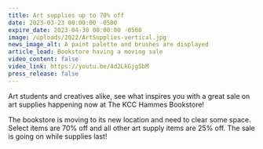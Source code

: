 ```yaml
---
title: Art supplies up to 70% off
date: 2023-03-23 00:00:00 -0500
expire_date: 2023-04-30 00:00:00 -0500
image: /uploads/2022/ArtSupplies-vertical.jpg
news_image_alt: A paint palette and brushes are displayed
article_lead: Bookstore having a moving sale
video_content: false
video_link: https://youtu.be/4d2LkGjg5bM
press_release: false
---
```

Art students and creatives alike, see what inspires you with a great sale on art supplies happening now at The KCC Hammes Bookstore!

The bookstore is moving to its new location and need to clear some space. Select items are 70% off and all other art supply items are 25% off. The sale is going on while supplies last!